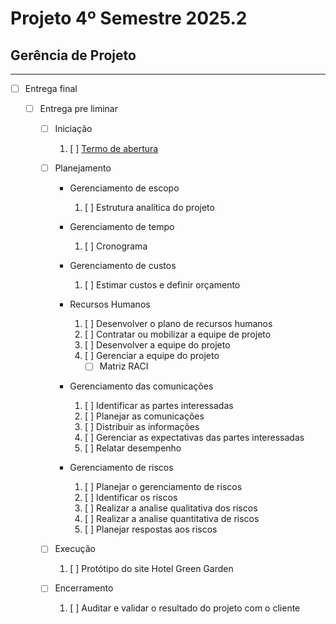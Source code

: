 # Projeto 4º Semestre 2025.2

## Gerência de Projeto

---

- [ ] Entrega final

  - [ ] Entrega pre liminar

  	- [ ] Iniciação
  		1. [ ] [Termo de abertura](./termo-de-abertura/termo-de-abertura.pdf)

  	- [ ] Planejamento
  		- Gerenciamento de escopo
  			1. [ ] Estrutura analítica do projeto

  		- Gerenciamento de tempo
  			1. [ ] Cronograma

  		- Gerenciamento de custos
  			1. [ ] Estimar custos e definir orçamento

  		- Recursos Humanos
  			1. [ ] Desenvolver o plano de recursos humanos
  			2. [ ] Contratar ou mobilizar a equipe de projeto
  			3. [ ] Desenvolver a equipe do projeto
  			4. [ ] Gerenciar a equipe do projeto
  				- [ ] Matriz RACI

  		- Gerenciamento das comunicações
  			1. [ ] Identificar as partes interessadas
  			2. [ ] Planejar as comunicações
  			3. [ ] Distribuir as informações
  			4. [ ] Gerenciar as expectativas das partes interessadas
  			5. [ ] Relatar desempenho

  		- Gerenciamento de riscos
  			1. [ ] Planejar o gerenciamento de riscos
  			2. [ ] Identificar os riscos
  			3. [ ] Realizar a analise qualitativa dos riscos
  			4. [ ] Realizar a analise quantitativa de riscos
  			5. [ ] Planejar respostas aos riscos

  	- [ ] Execução
  		1. [ ] Protótipo do site Hotel Green Garden

  	- [ ] Encerramento
  		1. [ ] Auditar e validar o resultado do projeto com o cliente
